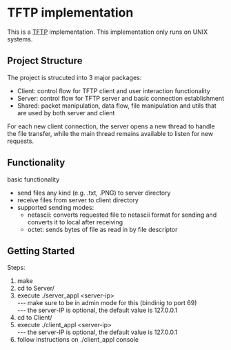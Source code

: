 # TFTP implementation

This is a [TFTP](https://www.rfc-editor.org/rfc/rfc1350) implementation.
This implementation only runs on UNIX systems.

## Project Structure
The project is strucuted into 3 major packages:
- Client: control flow for TFTP client and user interaction functionality
- Server: control flow for TFTP server and basic connection establishment
- Shared: packet manipulation, data flow, file manipulation and utils that are used by both server
    and client

For each new client connection, the server opens a new thread to handle the file transfer, while
the main thread remains available to listen for new requests.

## Functionality

basic functionality
- send files any kind (e.g. .txt, .PNG) to server directory
- receive files from server to client directory
- supported sending modes:
    - netascii: converts requested file to netascii format for sending and converts it to local
                after receiving
    - octet: sends bytes of file as read in by file descriptor

## Getting Started

Steps:
1. make
2. cd to Server/
3. execute ./server\_appl \<server-ip\> <br />
    --- make sure to be in admin mode for this (bindinig to port 69) \
    --- the server-IP is optional, the default value is 127.0.0.1
4. cd to Client/
5. execute ./client\_appl \<server-ip\> <br />
    --- the server-IP is optional, the default value is 127.0.0.1
6. follow instructions on ./client\_appl console
